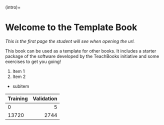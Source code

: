 (intro)=
# Welcome to the Template Book

_This is the first page the student will see when opening the url._

This book can be used as a template for other books. It includes a starter package of the software developed by the TeachBooks initiative and some exercises to get you going!

1. Item 1
2. Item 2
  * subitem

|    Training   |   Validation   |
| :------------ | -------------: |
|        0      |        5       |
|     13720     |      2744      |
